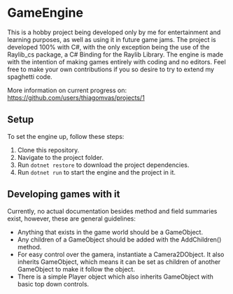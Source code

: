 # GameEngine
This is a hobby project being developed only by me for entertainment and learning purposes, as well as using it in future game jams.
The project is developed 100% with C#, with the only exception being the use of the Raylib_cs package, a C# Binding for the Raylib Library. The engine is made with the intention of making games entirely with coding and no editors.
Feel free to make your own contributions if you so desire to try to extend my spaghetti code.

More information on current progress on: https://github.com/users/thiagomvas/projects/1
## Setup
To set the engine up, follow these steps:

1. Clone this repository.
2. Navigate to the project folder.
3. Run `dotnet restore` to download the project dependencies.
4. Run `dotnet run` to start the engine and the project in it.

## Developing games with it
Currently, no actual documentation besides method and field summaries exist, however, these are general guidelines:

- Anything that exists in the game world should be a GameObject.
- Any children of a GameObject should be added with the AddChildren() method.
- For easy control over the gamera, instantiate a Camera2DObject. It also inherits GameObject, which means it can be set as children of another GameObject to make it follow the object.
- There is a simple Player object which also inherits GameObject with basic top down controls.

